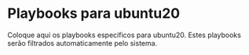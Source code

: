 # Playbooks para ubuntu20

Coloque aqui os playbooks específicos para ubuntu20.
Estes playbooks serão filtrados automaticamente pelo sistema.
